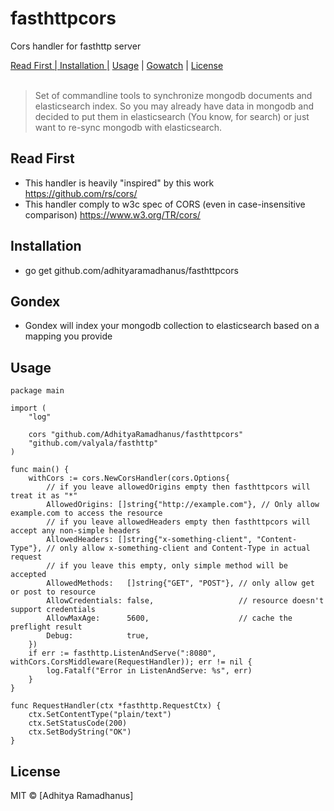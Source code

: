 # fasthttpcors

Cors handler for fasthttp server

<p>
  <a href="#ReadFirst">Read First | </a>
  <a href="#Installation">Installation |</a>
  <a href="#Usage">Usage</a> |
  <a href="#Gowatch">Gowatch</a> |
  <a href="#licenses">License</a>
  <br><br>
  <blockquote>
	Set of commandline tools to synchronize mongodb documents and elasticsearch index.
	So you may already have data in mongodb and decided to put them in elasticsearch (You know, for search) or just want to re-sync mongodb with elasticsearch.
  </blockquote>
</p>

Read First
------------
* This handler is heavily "inspired" by this work https://github.com/rs/cors/
* This handler comply to w3c spec of CORS (even in case-insensitive comparison) https://www.w3.org/TR/cors/

Installation
------------
* go get github.com/adhityaramadhanus/fasthttpcors

Gondex
------------
* Gondex will index your mongodb collection to elasticsearch based on a mapping you provide

Usage
------------
```
package main

import (
	"log"

	cors "github.com/AdhityaRamadhanus/fasthttpcors"
	"github.com/valyala/fasthttp"
)

func main() {
	withCors := cors.NewCorsHandler(cors.Options{
		// if you leave allowedOrigins empty then fasthttpcors will treat it as "*"
		AllowedOrigins: []string{"http://example.com"}, // Only allow example.com to access the resource
		// if you leave allowedHeaders empty then fasthttpcors will accept any non-simple headers
		AllowedHeaders: []string{"x-something-client", "Content-Type"}, // only allow x-something-client and Content-Type in actual request
		// if you leave this empty, only simple method will be accepted
		AllowedMethods:   []string{"GET", "POST"}, // only allow get or post to resource
		AllowCredentials: false,                   // resource doesn't support credentials
		AllowMaxAge:      5600,                    // cache the preflight result
		Debug:            true,
	})
	if err := fasthttp.ListenAndServe(":8080", withCors.CorsMiddleware(RequestHandler)); err != nil {
		log.Fatalf("Error in ListenAndServe: %s", err)
	}
}

func RequestHandler(ctx *fasthttp.RequestCtx) {
	ctx.SetContentType("plain/text")
	ctx.SetStatusCode(200)
	ctx.SetBodyString("OK")
}

```

License
----

MIT © [Adhitya Ramadhanus]

